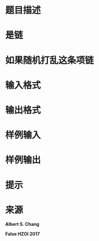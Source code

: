 

# 题目描述



# </strong>是<strong>链



# 如果随机打乱这条项链



# 输入格式



# 输出格式



# 样例输入



# 样例输出



# 提示



# 来源


<p>
Albert S. Chang
</p>
<p>
False HZOI 2017
</p>
